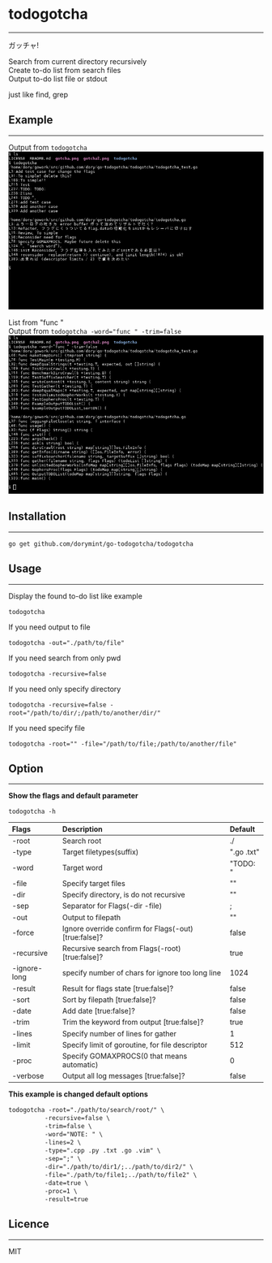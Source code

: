 # todogotcha
---
ガッチャ!  

Search from current directory recursively  
Create to-do list from search files  
Output to-do list file or stdout  

just like find, grep

## Example
---
Output from `todogotcha`  
![gotcha](./gotcha.png "gotcha")  

List from "func "  
Output from `todogotcha -word="func " -trim=false`  
![gotcha2](./gotcha2.png "gotcha2")  

## Installation
---
```
go get github.com/dorymint/go-todogotcha/todogotcha
```

## Usage
---
Display the found to-do list like example
```
todogotcha
```

If you need output to file
```
todogotcha -out="./path/to/file"
```

If you need search from only pwd
```
todogotcha -recursive=false
```

If you need only specify directory
```
todogotcha -recursive=false -root="/path/to/dir/;/path/to/another/dir/"
```

If you need specify file
```
todogotcha -root="" -file="/path/to/file;/path/to/another/file"
```

## Option
---
**Show the flags and default parameter**
```
todogotcha -h
```

| Flags | Description | Default |
| :---- | :---------- | :------ |
| -root  | Search root | ./ |
| -type | Target filetypes(suffix) | ".go .txt" |
| -word | Target word | "TODO: " |
| -file | Specify target files | "" |
| -dir | Specify directory, is do not recursive | "" |
| -sep | Separator for Flags(-dir -file) | ; |
| -out | Output to filepath | "" |
| -force | Ignore override confirm for Flags(-out) [true:false]? | false |
| -recursive | Recursive search from Flags(-root) [true:false]? | true |
| -ignore-long | specify number of chars for ignore too long line | 1024 |
| -result | Result for flags state [true:false]? | false |
| -sort | Sort by filepath [true:false]? | false |
| -date | Add date [true:false]? | false |
| -trim | Trim the keyword from output [true:false]? | true |
| -lines | Specify number of lines for gather | 1 |
| -limit | Specify limit of goroutine, for file descriptor | 512 |
| -proc | Specify GOMAXPROCS(0 that means automatic) | 0 |
| -verbose | Output all log messages [true:false]? | false |

**This example is changed default options**
```
todogotcha -root="./path/to/search/root/" \
          -recursive=false \
          -trim=false \
          -word="NOTE: " \
          -lines=2 \
          -type=".cpp .py .txt .go .vim" \
          -sep=";" \
          -dir="./path/to/dir1/;../path/to/dir2/" \
          -file="./path/to/file1;../path/to/file2" \
          -date=true \
          -proc=1 \
          -result=true
```

## Licence
---
MIT
